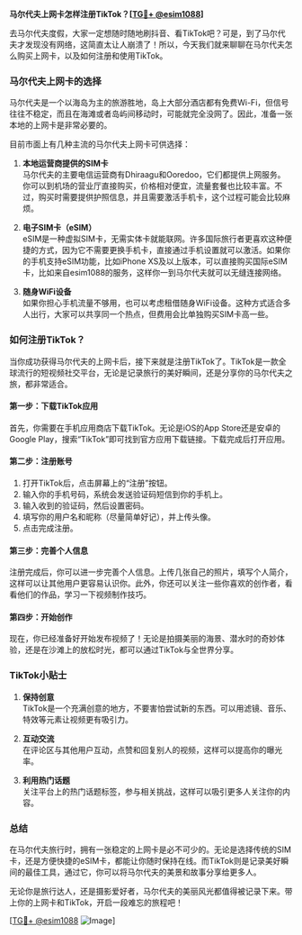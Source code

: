 **马尔代夫上网卡怎样注册TikTok？[[TG💪+ @esim1088](https://t.me/s/esim1088)]**

去马尔代夫度假，大家一定想随时随地刷抖音、看TikTok吧？可是，到了马尔代夫才发现没有网络，这简直太让人崩溃了！所以，今天我们就来聊聊在马尔代夫怎么购买上网卡，以及如何注册和使用TikTok。

### 马尔代夫上网卡的选择

马尔代夫是一个以海岛为主的旅游胜地，岛上大部分酒店都有免费Wi-Fi，但信号往往不稳定，而且在海滩或者岛屿间移动时，可能就完全没网了。因此，准备一张本地的上网卡是非常必要的。

目前市面上有几种主流的马尔代夫上网卡可供选择：

1. **本地运营商提供的SIM卡**  
   马尔代夫的主要电信运营商有Dhiraagu和Ooredoo，它们都提供上网服务。你可以到机场的营业厅直接购买，价格相对便宜，流量套餐也比较丰富。不过，购买时需要提供护照信息，并且需要激活手机卡，这个过程可能会比较麻烦。

2. **电子SIM卡（eSIM）**  
   eSIM是一种虚拟SIM卡，无需实体卡就能联网。许多国际旅行者更喜欢这种便捷的方式，因为它不需要更换手机卡，直接通过手机设置就可以激活。如果你的手机支持eSIM功能，比如iPhone XS及以上版本，可以直接购买国际eSIM卡，比如来自esim1088的服务，这样你一到马尔代夫就可以无缝连接网络。

3. **随身WiFi设备**  
   如果你担心手机流量不够用，也可以考虑租借随身WiFi设备。这种方式适合多人出行，大家可以共享同一个热点，但费用会比单独购买SIM卡高一些。

### 如何注册TikTok？

当你成功获得马尔代夫的上网卡后，接下来就是注册TikTok了。TikTok是一款全球流行的短视频社交平台，无论是记录旅行的美好瞬间，还是分享你的马尔代夫之旅，都非常适合。

#### 第一步：下载TikTok应用

首先，你需要在手机应用商店下载TikTok。无论是iOS的App Store还是安卓的Google Play，搜索“TikTok”即可找到官方应用下载链接。下载完成后打开应用。

#### 第二步：注册账号

1. 打开TikTok后，点击屏幕上的“注册”按钮。
2. 输入你的手机号码，系统会发送验证码短信到你的手机上。
3. 输入收到的验证码，然后设置密码。
4. 填写你的用户名和昵称（尽量简单好记），并上传头像。
5. 点击完成注册。

#### 第三步：完善个人信息

注册完成后，你可以进一步完善个人信息。上传几张自己的照片，填写个人简介，这样可以让其他用户更容易认识你。此外，你还可以关注一些你喜欢的创作者，看看他们的作品，学习一下视频制作技巧。

#### 第四步：开始创作

现在，你已经准备好开始发布视频了！无论是拍摄美丽的海景、潜水时的奇妙体验，还是在沙滩上的放松时光，都可以通过TikTok与全世界分享。

### TikTok小贴士

1. **保持创意**  
   TikTok是一个充满创意的地方，不要害怕尝试新的东西。可以用滤镜、音乐、特效等元素让视频更有吸引力。

2. **互动交流**  
   在评论区与其他用户互动，点赞和回复别人的视频，这样可以提高你的曝光率。

3. **利用热门话题**  
   关注平台上的热门话题标签，参与相关挑战，这样可以吸引更多人关注你的内容。

### 总结

在马尔代夫旅行时，拥有一张稳定的上网卡是必不可少的。无论是选择传统的SIM卡，还是方便快捷的eSIM卡，都能让你随时保持在线。而TikTok则是记录美好瞬间的最佳工具，通过它，你可以将马尔代夫的美景和故事分享给更多人。

无论你是旅行达人，还是摄影爱好者，马尔代夫的美丽风光都值得被记录下来。带上你的上网卡和TikTok，开启一段难忘的旅程吧！

[[TG💪+ @esim1088](https://t.me/s/esim1088) ![Image](https://i.postimg.cc/4NQfJmqS/Snipaste-2025-05-13-00-14-12.png)]